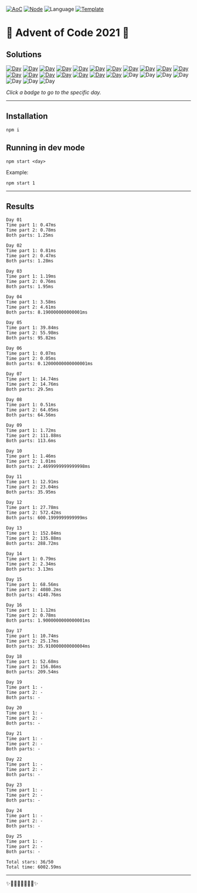 <!-- Entries between SOLUTIONS and RESULTS tags are auto-generated -->

[![AoC](https://badgen.net/badge/AoC/2021/blue)](https://adventofcode.com/2021)
[![Node](https://badgen.net/badge/Node/v16.0.0+/blue)](https://nodejs.org/en/download/)
![Language](https://badgen.net/badge/Language/JavaScript/blue)
[![Template](https://badgen.net/badge/Template/aocrunner/blue)](https://github.com/caderek/aocrunner)

# 🎄 Advent of Code 2021 🎄

## Solutions

<!--SOLUTIONS-->

[![Day](https://badgen.net/badge/01/%E2%98%85%E2%98%85/green)](src/day01)
[![Day](https://badgen.net/badge/02/%E2%98%85%E2%98%85/green)](src/day02)
[![Day](https://badgen.net/badge/03/%E2%98%85%E2%98%85/green)](src/day03)
[![Day](https://badgen.net/badge/04/%E2%98%85%E2%98%85/green)](src/day04)
[![Day](https://badgen.net/badge/05/%E2%98%85%E2%98%85/green)](src/day05)
[![Day](https://badgen.net/badge/06/%E2%98%85%E2%98%85/green)](src/day06)
[![Day](https://badgen.net/badge/07/%E2%98%85%E2%98%85/green)](src/day07)
[![Day](https://badgen.net/badge/08/%E2%98%85%E2%98%85/green)](src/day08)
[![Day](https://badgen.net/badge/09/%E2%98%85%E2%98%85/green)](src/day09)
[![Day](https://badgen.net/badge/10/%E2%98%85%E2%98%85/green)](src/day10)
[![Day](https://badgen.net/badge/11/%E2%98%85%E2%98%85/green)](src/day11)
[![Day](https://badgen.net/badge/12/%E2%98%85%E2%98%85/green)](src/day12)
[![Day](https://badgen.net/badge/13/%E2%98%85%E2%98%85/green)](src/day13)
[![Day](https://badgen.net/badge/14/%E2%98%85%E2%98%85/green)](src/day14)
[![Day](https://badgen.net/badge/15/%E2%98%85%E2%98%85/green)](src/day15)
[![Day](https://badgen.net/badge/16/%E2%98%85%E2%98%85/green)](src/day16)
[![Day](https://badgen.net/badge/17/%E2%98%85%E2%98%85/green)](src/day17)
[![Day](https://badgen.net/badge/18/%E2%98%85%E2%98%85/green)](src/day18)
![Day](https://badgen.net/badge/19/%E2%98%86%E2%98%86/gray)
![Day](https://badgen.net/badge/20/%E2%98%86%E2%98%86/gray)
![Day](https://badgen.net/badge/21/%E2%98%86%E2%98%86/gray)
![Day](https://badgen.net/badge/22/%E2%98%86%E2%98%86/gray)
![Day](https://badgen.net/badge/23/%E2%98%86%E2%98%86/gray)
![Day](https://badgen.net/badge/24/%E2%98%86%E2%98%86/gray)
![Day](https://badgen.net/badge/25/%E2%98%86%E2%98%86/gray)

<!--/SOLUTIONS-->

_Click a badge to go to the specific day._

---

## Installation

```
npm i
```

## Running in dev mode

```
npm start <day>
```

Example:

```
npm start 1
```

---

## Results

<!--RESULTS-->

```
Day 01
Time part 1: 0.47ms
Time part 2: 0.78ms
Both parts: 1.25ms
```

```
Day 02
Time part 1: 0.81ms
Time part 2: 0.47ms
Both parts: 1.28ms
```

```
Day 03
Time part 1: 1.19ms
Time part 2: 0.76ms
Both parts: 1.95ms
```

```
Day 04
Time part 1: 3.58ms
Time part 2: 4.61ms
Both parts: 8.190000000000001ms
```

```
Day 05
Time part 1: 39.84ms
Time part 2: 55.98ms
Both parts: 95.82ms
```

```
Day 06
Time part 1: 0.07ms
Time part 2: 0.05ms
Both parts: 0.12000000000000001ms
```

```
Day 07
Time part 1: 14.74ms
Time part 2: 14.76ms
Both parts: 29.5ms
```

```
Day 08
Time part 1: 0.51ms
Time part 2: 64.05ms
Both parts: 64.56ms
```

```
Day 09
Time part 1: 1.72ms
Time part 2: 111.88ms
Both parts: 113.6ms
```

```
Day 10
Time part 1: 1.46ms
Time part 2: 1.01ms
Both parts: 2.4699999999999998ms
```

```
Day 11
Time part 1: 12.91ms
Time part 2: 23.04ms
Both parts: 35.95ms
```

```
Day 12
Time part 1: 27.78ms
Time part 2: 572.42ms
Both parts: 600.1999999999999ms
```

```
Day 13
Time part 1: 152.84ms
Time part 2: 135.88ms
Both parts: 288.72ms
```

```
Day 14
Time part 1: 0.79ms
Time part 2: 2.34ms
Both parts: 3.13ms
```

```
Day 15
Time part 1: 68.56ms
Time part 2: 4080.2ms
Both parts: 4148.76ms
```

```
Day 16
Time part 1: 1.12ms
Time part 2: 0.78ms
Both parts: 1.9000000000000001ms
```

```
Day 17
Time part 1: 10.74ms
Time part 2: 25.17ms
Both parts: 35.910000000000004ms
```

```
Day 18
Time part 1: 52.68ms
Time part 2: 156.86ms
Both parts: 209.54ms
```

```
Day 19
Time part 1: -
Time part 2: -
Both parts: -
```

```
Day 20
Time part 1: -
Time part 2: -
Both parts: -
```

```
Day 21
Time part 1: -
Time part 2: -
Both parts: -
```

```
Day 22
Time part 1: -
Time part 2: -
Both parts: -
```

```
Day 23
Time part 1: -
Time part 2: -
Both parts: -
```

```
Day 24
Time part 1: -
Time part 2: -
Both parts: -
```

```
Day 25
Time part 1: -
Time part 2: -
Both parts: -
```

```
Total stars: 36/50
Total time: 6002.59ms
```

<!--/RESULTS-->

---

✨🎄🎁🎄🎅🎄🎁🎄✨
